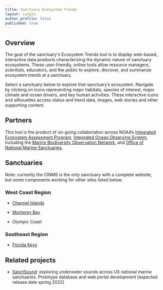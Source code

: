 ```yaml
---
title: Sanctuary Ecosystem Trends
layout: single
author_profile: false
published: true
---
```


## Overview

The goal of the sanctuary's Ecosystem Trends tool is to display web-based, interactive data products characterizing the dynamic nature of sanctuary ecosystems. These user-friendly, online tools allow resource managers, scientists, educators, and the public to explore, discover, and summarize ecosystem trends at a sanctuary. 

Select a sanctuary below to explore that sanctuary’s ecosystem. Navigate by clicking on icons representing major habitats, species of interest, major climate and ocean drivers, and key human activities. These interactive icons and silhouettes access status and trend data, images, web stories and other supporting content.

## Partners

This tool is the product of on-going collaboration across NOAA’s [Integrated Ecosystem Assessment Program](https://www.integratedecosystemassessment.noaa.gov), [Integrated Ocean Observing System](https://ioos.noaa.gov/), including the [Marine Biodiversity Observation Network](https://marinebon.org/sanctuaries/), and [Office of National Marine Sanctuaries](https://sanctuaries.noaa.gov).

## Sanctuaries

Note: currently the CINMS is the only sanctuary with a complete website, but some components working for other sites listed below.

### West Coast Region
- [Channel Islands](https://marinebon.org/cinms)

- [Monterey Bay](https://marinebon.org/mbnms) 

- Olympic Coast

### Southeast Region
- [Florida Keys](https://marinebon.org/info-fk/index.html)


## Related projects
- [SanctSound](https://sanctuaries.noaa.gov/science/monitoring/sound/): exploring underwater sounds across US national marine sanctuaries. Prototype database and web portal development [expected release date spring 2022]
